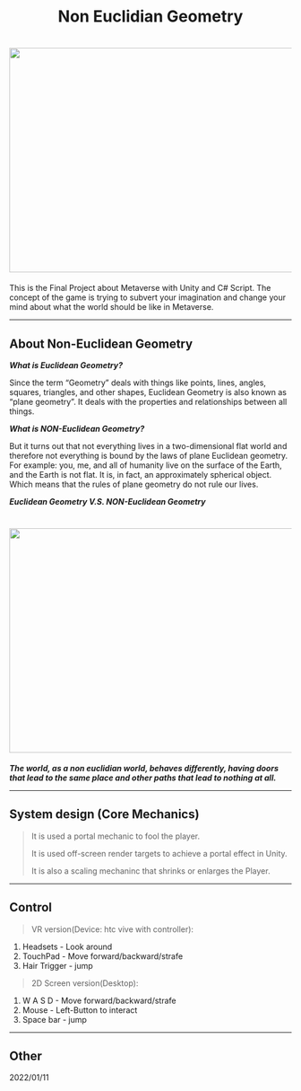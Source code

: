 <h1 align="center">
  Non Euclidian Geometry
</h1>

<h1 align="center">
  <img src="https://github.com/celinehsieh68/Non_Eclidian_Geometry/blob/bbdd5201a7b16fc3ca69700d17849f46bad9a21d/img/final%20(1).gif" width="800" height="400"/>
</h1>
This is the Final Project about Metaverse with Unity and C# Script.
The concept of the game is trying to subvert your imagination and change your mind about what the world should be like in Metaverse.

---
## About Non-Euclidean Geometry
***What is Euclidean Geometry?***

Since the term “Geometry” deals with things like points, lines, angles, squares, triangles, and other shapes, Euclidean Geometry is also known as “plane geometry”. It deals with the properties and relationships between all things.

***What is NON-Euclidean Geometry?***

But it turns out that not everything lives in a two-dimensional flat world and therefore not everything is bound by the laws of plane Euclidean geometry. For example: you, me, and all of humanity live on the surface of the Earth, and the Earth is not flat. It is, in fact, an approximately spherical object. Which means that the rules of plane geometry do not rule our lives.

***Euclidean Geometry V.S. NON-Euclidean Geometry*** 

<h1 align="center">
  <img src="https://user-images.githubusercontent.com/69034494/160838735-57aefee6-b1b9-4cf6-8c54-254ab9301c69.png" width="800" height="400"/>
</h1>

***The world, as a non euclidian world, behaves differently, having doors that lead to the same place and other paths that lead to nothing at all.*** 

---

##  System design (Core Mechanics)
> It is used a portal mechanic to fool the player. 
> 
> It is used off-screen render targets to achieve a portal effect in Unity.
> 
> It is also a scaling mechaninc that shrinks or enlarges the Player.
---

## Control
> VR version(Device: htc vive with controller):
1. Headsets - Look around
2. TouchPad - Move forward/backward/strafe
3. Hair Trigger - jump

> 2D Screen version(Desktop):
1. W A S D - Move forward/backward/strafe
2. Mouse - Left-Button to interact
3. Space bar - jump
---

## Other
2022/01/11
